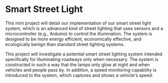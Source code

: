 # Smart Street Light

This mini project will detail our implementation of our smart street light system, which is an advanced kind of street lighting that uses sensors and a microcontroller (e.g., Arduino) to control the illumination. The system is designed to be more energy efficient, economically effective, and ecologically benign than standard street lighting systems.


This project will investigate a potential smart street lighting system intended specifically for illuminating roadways only when necessary. The system is constructed in such a way that the lamps only glow at night and when vehicles and people pass by. In addition, a speed monitoring capability is introduced to the system, which captures and shows a vehicle's speed.
